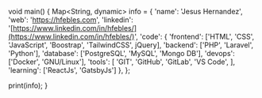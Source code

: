 void main() {
  Map<String, dynamic> info = {
    'name': 'Jesus Hernandez',
    'web': 'https://hfebles.com',
    'linkedin': '[https://www.linkedin.com/in/hfebles/](https://www.linkedin.com/in/hfebles/)',
    'code': {
      'frontend': ['HTML', 'CSS', 'JavaScript', 'Boostrap', 'TailwindCSS', jQuery],
      'backend': ['PHP', 'Laravel', 'Python'],
      'database': ['PostgreSQL', 'MySQL', 'Mongo DB'],
      'devops': ['Docker', 'GNU/Linux'],
      'tools': [
        'GIT',
        'GitHub',
        'GitLab',
        'VS Code',
      ],
      'learning': ['ReactJs', 'GatsbyJs']
    },
  };

  print(info);
}
